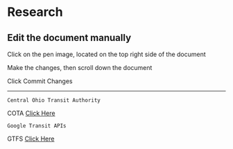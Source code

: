 # Research

## Edit the document manually
<p>Click on the pen image, located on the top right side of the document</p>
<p>Make the changes, then scroll down the document</p>
<p>Click Commit Changes</p>

---
`Central Ohio Transit Authority`

COTA [Click Here](https://www.cota.com/data/)

`Google Transit APIs`

GTFS [Click Here](https://developers.google.com/transit/gtfs)

<p></p>
<p></p>
<p></p>
<p></p>
<p></p>
<p></p>


